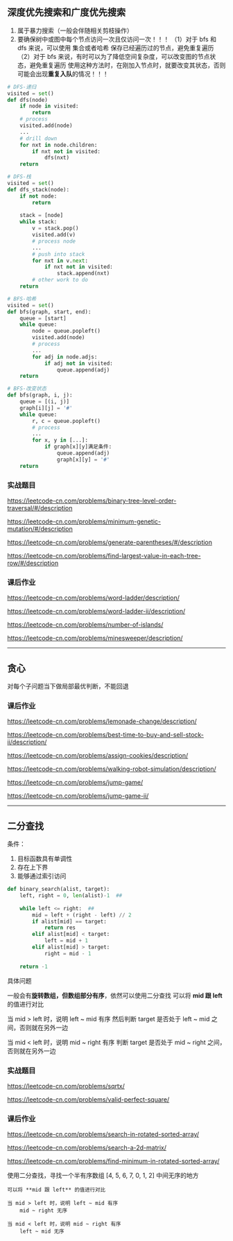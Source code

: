 ## 深度优先搜索和广度优先搜索

1. 属于暴力搜索（一般会伴随相关剪枝操作）
2. 要确保树中或图中每个节点访问一次且仅访问一次！！！
    （1）对于 bfs 和 dfs 来说，可以使用 集合或者哈希 保存已经遍历过的节点，避免重复遍历
    （2）对于 bfs 来说，有时可以为了降低空间复杂度，可以改变图的节点状态，避免重复遍历
            使用这种方法时，在刚加入节点时，就要改变其状态，否则可能会出现**重复入队**的情况！！！

```python
# DFS-递归
visited = set()
def dfs(node)
	if node in visited:
        return
    # process
    visited.add(node)
    ...
    # drill down
    for nxt in node.children:
        if nxt not in visited:
            dfs(nxt)
	return

# DFS-栈
visited = set()
def dfs_stack(node):
    if not node:
        return
    
    stack = [node]
    while stack:
        v = stack.pop()
        visited.add(v)
        # process node
        ...
        # push into stack
        for nxt in v.next:
            if nxt not in visited:
                stack.append(nxt)
        # other work to do
	return

# BFS-哈希
visited = set()
def bfs(graph, start, end):
    queue = [start]
    while queue:
        node = queue.popleft()
        visited.add(node)
        # process
        ...
       	for adj in node.adjs:
            if adj not in visited:
	            queue.append(adj)
    return

# BFS-改变状态
def bfs(graph, i, j):
    queue = [(i, j)]
    graph[i][j] = '#'
    while queue:
        r, c = queue.popleft()
        # process
        ...
       	for x, y in [...]:
            if graph[x][y]满足条件:
	            queue.append(adj)
                graph[x][y] = '#'
    return
```

### 实战题目

https://leetcode-cn.com/problems/binary-tree-level-order-traversal/#/description

https://leetcode-cn.com/problems/minimum-genetic-mutation/#/description

https://leetcode-cn.com/problems/generate-parentheses/#/description

https://leetcode-cn.com/problems/find-largest-value-in-each-tree-row/#/description

### 课后作业

https://leetcode-cn.com/problems/word-ladder/description/

https://leetcode-cn.com/problems/word-ladder-ii/description/

https://leetcode-cn.com/problems/number-of-islands/

https://leetcode-cn.com/problems/minesweeper/description/

------



## 贪心

对每个子问题当下做局部最优判断，不能回退

### 课后作业

https://leetcode-cn.com/problems/lemonade-change/description/

https://leetcode-cn.com/problems/best-time-to-buy-and-sell-stock-ii/description/

https://leetcode-cn.com/problems/assign-cookies/description/

https://leetcode-cn.com/problems/walking-robot-simulation/description/

https://leetcode-cn.com/problems/jump-game/

https://leetcode-cn.com/problems/jump-game-ii/

------



## 二分查找

条件：  

1. 目标函数具有单调性
2. 存在上下界
3. 能够通过索引访问

```python
def binary_search(alist, target):
    left, right = 0, len(alist)-1  ## 
    
    while left <= right:  ## 
        mid = left + (right - left) // 2
        if alist[mid] == target:
            return res
        elif alist[mid] < target:
            left = mid + 1
        elif alist[mid] > target:
            right = mid - 1
            
    return -1
```

具体问题

一般会有**旋转数组，但数组部分有序**，依然可以使用二分查找
可以将 **mid 跟 left** 的值进行对比

当 mid > left 时，说明 left ~ mid 有序
	然后判断 target 是否处于 left ~ mid 之间，否则就在另外一边
	
当 mid < left 时，说明 mid ~ right 有序
	判断 target 是否处于 mid ~ right 之间，否则就在另外一边

### 实战题目

https://leetcode-cn.com/problems/sqrtx/

https://leetcode-cn.com/problems/valid-perfect-square/

### 课后作业

https://leetcode-cn.com/problems/search-in-rotated-sorted-array/

https://leetcode-cn.com/problems/search-a-2d-matrix/

https://leetcode-cn.com/problems/find-minimum-in-rotated-sorted-array/

使用二分查找，寻找一个半有序数组 [4, 5, 6, 7, 0, 1, 2] 中间无序的地方

    可以将 **mid 跟 left** 的值进行对比

    当 mid > left 时，说明 left ~ mid 有序
        mid ~ right 无序
        
    当 mid < left 时，说明 mid ~ right 有序
        left ~ mid 无序


